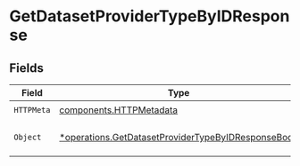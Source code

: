 # GetDatasetProviderTypeByIDResponse


## Fields

| Field                                                                                                                   | Type                                                                                                                    | Required                                                                                                                | Description                                                                                                             |
| ----------------------------------------------------------------------------------------------------------------------- | ----------------------------------------------------------------------------------------------------------------------- | ----------------------------------------------------------------------------------------------------------------------- | ----------------------------------------------------------------------------------------------------------------------- |
| `HTTPMeta`                                                                                                              | [components.HTTPMetadata](../../models/components/httpmetadata.md)                                                      | :heavy_check_mark:                                                                                                      | N/A                                                                                                                     |
| `Object`                                                                                                                | [*operations.GetDatasetProviderTypeByIDResponseBody](../../models/operations/getdatasetprovidertypebyidresponsebody.md) | :heavy_minus_sign:                                                                                                      | a list of DatasetProviderType objects                                                                                   |